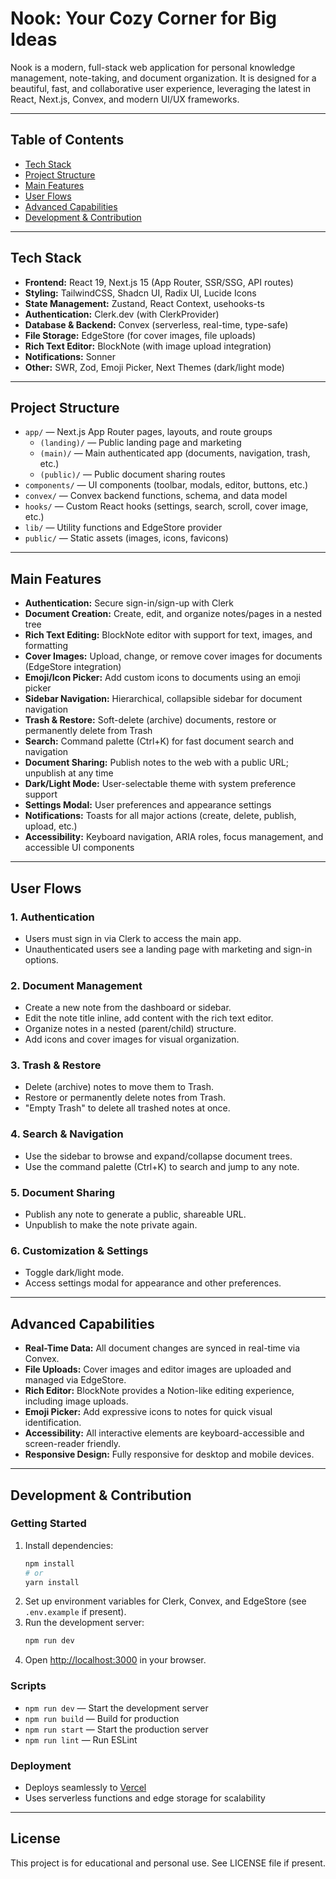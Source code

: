# Nook: Your Cozy Corner for Big Ideas

Nook is a modern, full-stack web application for personal knowledge management, note-taking, and document organization. It is designed for a beautiful, fast, and collaborative user experience, leveraging the latest in React, Next.js, Convex, and modern UI/UX frameworks.

---

## Table of Contents

- [Tech Stack](#tech-stack)
- [Project Structure](#project-structure)
- [Main Features](#main-features)
- [User Flows](#user-flows)
- [Advanced Capabilities](#advanced-capabilities)
- [Development & Contribution](#development--contribution)

---

## Tech Stack

- **Frontend:** React 19, Next.js 15 (App Router, SSR/SSG, API routes)
- **Styling:** TailwindCSS, Shadcn UI, Radix UI, Lucide Icons
- **State Management:** Zustand, React Context, usehooks-ts
- **Authentication:** Clerk.dev (with ClerkProvider)
- **Database & Backend:** Convex (serverless, real-time, type-safe)
- **File Storage:** EdgeStore (for cover images, file uploads)
- **Rich Text Editor:** BlockNote (with image upload integration)
- **Notifications:** Sonner
- **Other:** SWR, Zod, Emoji Picker, Next Themes (dark/light mode)

---

## Project Structure

- `app/` — Next.js App Router pages, layouts, and route groups
  - `(landing)/` — Public landing page and marketing
  - `(main)/` — Main authenticated app (documents, navigation, trash, etc.)
  - `(public)/` — Public document sharing routes
- `components/` — UI components (toolbar, modals, editor, buttons, etc.)
- `convex/` — Convex backend functions, schema, and data model
- `hooks/` — Custom React hooks (settings, search, scroll, cover image, etc.)
- `lib/` — Utility functions and EdgeStore provider
- `public/` — Static assets (images, icons, favicons)

---

## Main Features

- **Authentication:** Secure sign-in/sign-up with Clerk
- **Document Creation:** Create, edit, and organize notes/pages in a nested tree
- **Rich Text Editing:** BlockNote editor with support for text, images, and formatting
- **Cover Images:** Upload, change, or remove cover images for documents (EdgeStore integration)
- **Emoji/Icon Picker:** Add custom icons to documents using an emoji picker
- **Sidebar Navigation:** Hierarchical, collapsible sidebar for document navigation
- **Trash & Restore:** Soft-delete (archive) documents, restore or permanently delete from Trash
- **Search:** Command palette (Ctrl+K) for fast document search and navigation
- **Document Sharing:** Publish notes to the web with a public URL; unpublish at any time
- **Dark/Light Mode:** User-selectable theme with system preference support
- **Settings Modal:** User preferences and appearance settings
- **Notifications:** Toasts for all major actions (create, delete, publish, upload, etc.)
- **Accessibility:** Keyboard navigation, ARIA roles, focus management, and accessible UI components

---

## User Flows

### 1. **Authentication**

- Users must sign in via Clerk to access the main app.
- Unauthenticated users see a landing page with marketing and sign-in options.

### 2. **Document Management**

- Create a new note from the dashboard or sidebar.
- Edit the note title inline, add content with the rich text editor.
- Organize notes in a nested (parent/child) structure.
- Add icons and cover images for visual organization.

### 3. **Trash & Restore**

- Delete (archive) notes to move them to Trash.
- Restore or permanently delete notes from Trash.
- "Empty Trash" to delete all trashed notes at once.

### 4. **Search & Navigation**

- Use the sidebar to browse and expand/collapse document trees.
- Use the command palette (Ctrl+K) to search and jump to any note.

### 5. **Document Sharing**

- Publish any note to generate a public, shareable URL.
- Unpublish to make the note private again.

### 6. **Customization & Settings**

- Toggle dark/light mode.
- Access settings modal for appearance and other preferences.

---

## Advanced Capabilities

- **Real-Time Data:** All document changes are synced in real-time via Convex.
- **File Uploads:** Cover images and editor images are uploaded and managed via EdgeStore.
- **Rich Editor:** BlockNote provides a Notion-like editing experience, including image uploads.
- **Emoji Picker:** Add expressive icons to notes for quick visual identification.
- **Accessibility:** All interactive elements are keyboard-accessible and screen-reader friendly.
- **Responsive Design:** Fully responsive for desktop and mobile devices.

---

## Development & Contribution

### Getting Started

1. Install dependencies:
   ```bash
   npm install
   # or
   yarn install
   ```
2. Set up environment variables for Clerk, Convex, and EdgeStore (see `.env.example` if present).
3. Run the development server:
   ```bash
   npm run dev
   ```
4. Open [http://localhost:3000](http://localhost:3000) in your browser.

### Scripts

- `npm run dev` — Start the development server
- `npm run build` — Build for production
- `npm run start` — Start the production server
- `npm run lint` — Run ESLint

### Deployment

- Deploys seamlessly to [Vercel](https://vercel.com/)
- Uses serverless functions and edge storage for scalability

---

## License

This project is for educational and personal use. See LICENSE file if present.
